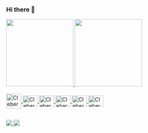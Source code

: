 ### Hi there 👋
<div>
  <a href="https://github.com/CleberMario1">
  <img height="180em" src="https://github-readme-stats.vercel.app/api?username=CleberMario1&show_icons=true&theme=radical&include_all_commits=true&count_private=true"/>
  <img height="180em" src="https://github-readme-stats.vercel.app/api/top-langs/?username=CleberMario1&layout=compact&langs_count=16&theme=dracula"/>
</div>
  
<div style="display: inline_block"><br>
  <img align="center" alt="Cleber-php" heigth="30" width="40" src="https://cdn.jsdelivr.net/gh/devicons/devicon/icons/php/php-original.svg"/>
  <img align="center" alt="Cleber-py" height="30" width="40" src="https://cdn.jsdelivr.net/gh/devicons/devicon/icons/python/python-original.svg"/>
  <img align="center" alt="Cleber-java" height="30" width="40" src="https://cdn.jsdelivr.net/gh/devicons/devicon/icons/java/java-original.svg"/>
  <img align="center" alt="Cleber-html" height="30" width="40" src="https://cdn.jsdelivr.net/gh/devicons/devicon/icons/html5/html5-original-wordmark.svg"/>
  <img align="center" alt="Cleber-css" height="30" width="40" src="https://cdn.jsdelivr.net/gh/devicons/devicon/icons/css3/css3-original-wordmark.svg"/>
  <img align="center" alt="Cleber-js" height="30" width="40" src="https://cdn.jsdelivr.net/gh/devicons/devicon/icons/javascript/javascript-original.svg"/>

</div>
 
##

<div>
  <a href="https://www.instagram.com/junior__cardso/" target="_blank"><img src="https://img.shields.io/badge/Instagram-E4405F?style=for-the-badge&logo=instagram&logoColor=white"/>
  <a href="https://www.linkedin.com/in/cleber-mario-22128421a/" target="_blank"><img src="https://img.shields.io/badge/LinkedIn-0077B5?style=for-the-badge&logo=linkedin&logoColor=white"/>
    

  
    

  
  
          
  

<!--
**CleberMario1/CleberMario1** is a ✨ _special_ ✨ repository because its `README.md` (this file) appears on your GitHub profile.

Here are some ideas to get you started:

- 🔭 I’m currently working on ...
- 🌱 I’m currently learning ...
- 👯 I’m looking to collaborate on ...
- 🤔 I’m looking for help with ...
- 💬 Ask me about ...
- 📫 How to reach me: ...
- 😄 Pronouns: ...
- ⚡ Fun fact: ...
-->
